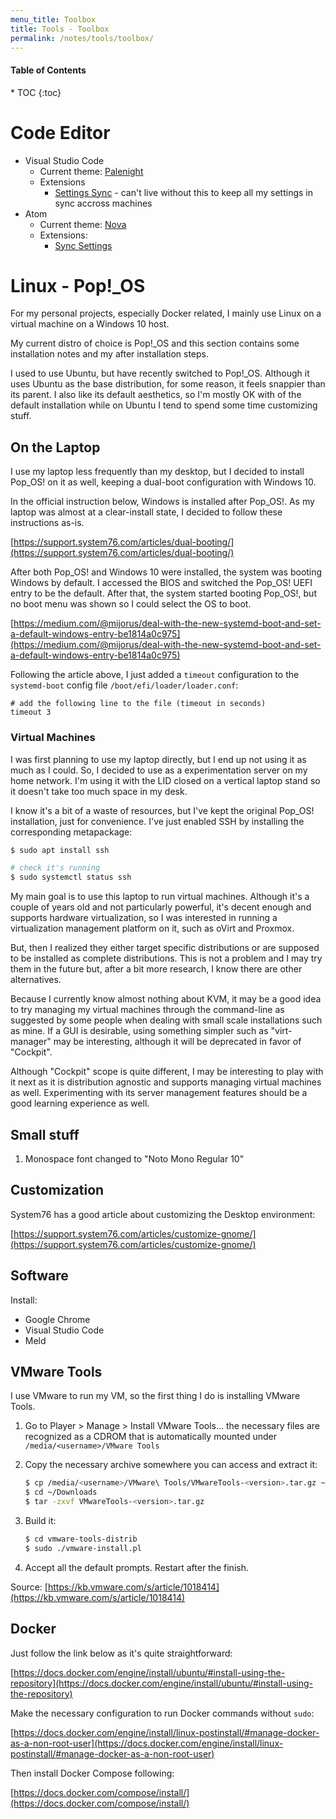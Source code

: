 ```yaml
---
menu_title: Toolbox
title: Tools - Toolbox
permalink: /notes/tools/toolbox/
---
```


<h4>Table of Contents</h4>
* TOC
{:toc}

# Code Editor

* Visual Studio Code
  * Current theme: [Palenight](https://github.com/whizkydee/vscode-material-palenight-theme)
  * Extensions
    * [Settings Sync](https://github.com/shanalikhan/code-settings-sync) - can't live without this to keep all my settings in sync accross machines
* Atom
  * Current theme: [Nova]()
  * Extensions:
    * [Sync Settings]()

# Linux - Pop!_OS

For my personal projects, especially Docker related, I mainly use Linux on a virtual machine on a Windows 10 host.

My current distro of choice is Pop!_OS and this section contains some installation notes and my after installation steps.

I used to use Ubuntu, but have recently switched to Pop!_OS. Although it uses Ubuntu as the base distribution, for some reason, it feels snappier than its parent. I also like its default aesthetics, so I'm mostly OK with of the default installation while on Ubuntu I tend to spend some time customizing stuff.

## On the Laptop

I use my laptop less frequently than my desktop, but I decided to install Pop_OS! on it as well, keeping a dual-boot configuration with Windows 10. 

In the official instruction below, Windows is installed after Pop_OS!. As my laptop was almost at a clear-install state, I decided to follow these instructions as-is.

[https://support.system76.com/articles/dual-booting/](https://support.system76.com/articles/dual-booting/)

After both Pop_OS! and Windows 10 were installed, the system was booting Windows by default. I accessed the BIOS and switched the Pop_OS! UEFI entry to be the default. After that, the system started booting Pop_OS!, but no boot menu was shown so I could select the OS to boot.

[https://medium.com/@mijorus/deal-with-the-new-systemd-boot-and-set-a-default-windows-entry-be1814a0c975](https://medium.com/@mijorus/deal-with-the-new-systemd-boot-and-set-a-default-windows-entry-be1814a0c975)

Following the article above, I just added a `timeout` configuration to the `systemd-boot` config file `/boot/efi/loader/loader.conf`:

```
# add the following line to the file (timeout in seconds)
timeout 3
```

### Virtual Machines

I was first planning to use my laptop directly, but I end up not using it as much as I could. So, I decided to use as a experimentation server on my home network. I'm using it with the LID closed on a vertical laptop stand so it doesn't take too much space in my desk.

I know it's a bit of a waste of resources, but I've kept the original Pop_OS! installation, just for convenience. I've just enabled SSH by installing the corresponding metapackage:

```bash
$ sudo apt install ssh

# check it's running
$ sudo systemctl status ssh
```

My main goal is to use this laptop to run virtual machines. Although it's a couple of years old and not particularly powerful, it's decent enough and supports hardware virtualization, so I was interested in running a virtualization management platform on it, such as oVirt and Proxmox.

But, then I realized they either target specific distributions or are supposed to be installed as complete distributions. This is not a problem and I may try them in the future but, after a bit more research, I know there are other alternatives.

Because I currently know almost nothing about KVM, it may be a good idea to try managing my virtual machines through the command-line as suggested by some people when dealing with small scale installations such as mine. If a GUI is desirable, using something simpler such as "virt-manager" may be interesting, although it will be deprecated in favor of "Cockpit".

Although "Cockpit" scope is quite different, I may be interesting to play with it next as it is distribution agnostic and supports managing virtual machines as well. Experimenting with its server management features should be a good learning experience as well.

## Small stuff

1. Monospace font changed to "Noto Mono Regular 10"

## Customization

System76 has a good article about customizing the Desktop environment:

[https://support.system76.com/articles/customize-gnome/](https://support.system76.com/articles/customize-gnome/)

## Software

Install:

* Google Chrome
* Visual Studio Code
* Meld

## VMware Tools

I use VMware to run my VM, so the first thing I do is installing VMware Tools.

1. Go to Player > Manage > Install VMware Tools... the necessary files are recognized as a CDROM that is automatically mounted under `/media/<username>/VMware Tools`

2. Copy the necessary archive somewhere you can access and extract it:

    ```bash
    $ cp /media/<username>/VMware\ Tools/VMwareTools-<version>.tar.gz ~/Downloads/
    $ cd ~/Downloads
    $ tar -zxvf VMwareTools-<version>.tar.gz
    ```

3. Build it:

    ```bash
    $ cd vmware-tools-distrib
    $ sudo ./vmware-install.pl
    ```

4. Accept all the default prompts. Restart after the finish.

Source: [https://kb.vmware.com/s/article/1018414](https://kb.vmware.com/s/article/1018414)

## Docker

Just follow the link below as it's quite straightforward:

[https://docs.docker.com/engine/install/ubuntu/#install-using-the-repository](https://docs.docker.com/engine/install/ubuntu/#install-using-the-repository)

Make the necessary configuration to run Docker commands without `sudo`:

[https://docs.docker.com/engine/install/linux-postinstall/#manage-docker-as-a-non-root-user](https://docs.docker.com/engine/install/linux-postinstall/#manage-docker-as-a-non-root-user)

Then install Docker Compose following:

[https://docs.docker.com/compose/install/](https://docs.docker.com/compose/install/)

